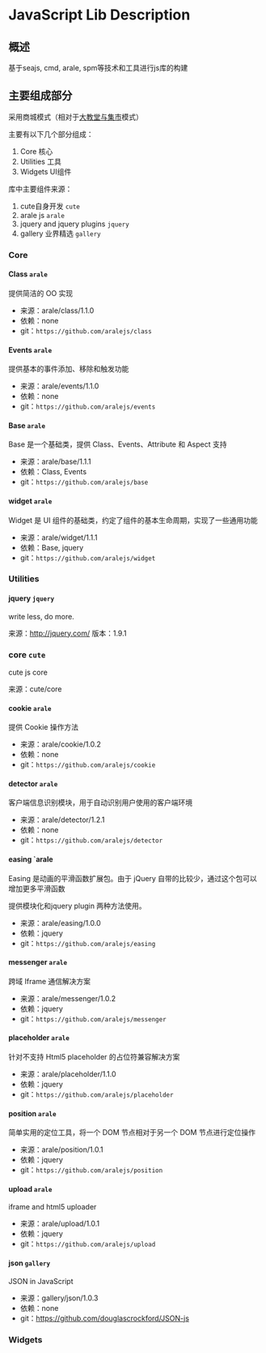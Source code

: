 # JavaScript Lib Description

## 概述
基于seajs, cmd, arale, spm等技术和工具进行js库的构建

## 主要组成部分
采用商城模式（相对于[大教堂与集市](http://lifesinger.wordpress.com/2011/04/05/seajs-080-released/)模式）

主要有以下几个部分组成：

1. Core 核心
1. Utilities 工具
1. Widgets  UI组件

库中主要组件来源：

1. cute自身开发 `cute`
1. arale js `arale`
1. jquery and jquery plugins `jquery`
1. gallery 业界精选 `gallery`

### Core

#### Class `arale`
提供简洁的 OO 实现

* 来源：arale/class/1.1.0
* 依赖：none
* git：`https://github.com/aralejs/class`

#### Events `arale`
提供基本的事件添加、移除和触发功能

* 来源：arale/events/1.1.0
* 依赖：none
* git：`https://github.com/aralejs/events`

#### Base `arale`
Base 是一个基础类，提供 Class、Events、Attribute 和 Aspect 支持

* 来源：arale/base/1.1.1
* 依赖：Class, Events
* git：`https://github.com/aralejs/base`

#### widget `arale`
Widget 是 UI 组件的基础类，约定了组件的基本生命周期，实现了一些通用功能

* 来源：arale/widget/1.1.1
* 依赖：Base, jquery
* git：`https://github.com/aralejs/widget`


### Utilities

#### jquery `jquery`
write less, do more.

来源：http://jquery.com/
版本：1.9.1

### core `cute`
cute js core

来源：cute/core

#### cookie `arale`
提供 Cookie 操作方法

* 来源：arale/cookie/1.0.2
* 依赖：none
* git：`https://github.com/aralejs/cookie`

#### detector `arale`
客户端信息识别模块，用于自动识别用户使用的客户端环境

* 来源：arale/detector/1.2.1
* 依赖：none
* git：`https://github.com/aralejs/detector`

#### easing `arale
Easing 是动画的平滑函数扩展包。由于 jQuery 自带的比较少，通过这个包可以增加更多平滑函数

提供模块化和jquery plugin 两种方法使用。

* 来源：arale/easing/1.0.0
* 依赖：jquery
* git：`https://github.com/aralejs/easing`

#### messenger `arale`
跨域 Iframe 通信解决方案

* 来源：arale/messenger/1.0.2
* 依赖：jquery
* git：`https://github.com/aralejs/messenger`

#### placeholder `arale`
针对不支持 Html5 placeholder 的占位符兼容解决方案

* 来源：arale/placeholder/1.1.0
* 依赖：jquery
* git：`https://github.com/aralejs/placeholder`

#### position `arale`
简单实用的定位工具，将一个 DOM 节点相对于另一个 DOM 节点进行定位操作

* 来源：arale/position/1.0.1
* 依赖：jquery
* git：`https://github.com/aralejs/position`

#### upload `arale`
iframe and html5 uploader

* 来源：arale/upload/1.0.1
* 依赖：jquery
* git：`https://github.com/aralejs/upload`

#### json `gallery`
JSON in JavaScript

* 来源：gallery/json/1.0.3
* 依赖：none
* git：https://github.com/douglascrockford/JSON-js

### Widgets

